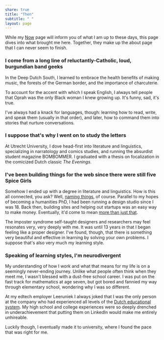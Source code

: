 ```yaml
---
share: true
title: "Then"
subtitle: " "
layout: page
---
```

While my [Now](/now) page will inform you of what I am up to these days, this page dives into what brought me here. Together, they make up the about page that I can never seem to finish.

### I come from a long line of reluctantly-Catholic, loud, burgundian band geeks
In the Deep Dutch South, I learned to embrace the health benefits of making music, the forests of the German border, and the importance of charcuterie.

To account for the accent with which I speak English, I always tell people that Oprah was the only Black woman I knew growing up. It's funny, sad, it's true.

I've always had a knack for languages, though: learning how to read, write, and speak them (usually in that order), and later, how to command them into stories that nurture conversations.

### I suppose that's why I went on to study the letters
At Utrecht University, I dove head-first into literature and linguistics, specializing in narratology and comics studies, and running the absurdist student magazine BOMBOMMER. I graduated with a thesis on focalization in the comicized Dutch classic _The Evenings_.

### I've been building things for the web since there were still five Spice Girls
Somehow I ended up with a degree in literature and linguistics. How is this all connected, you ask? Well, [naming things](http://www.tbray.org/ongoing/When/200x/2005/12/23/UPI), of course. Parallel to my hopes of becoming a humanities PhD, I had been running a design studio since I was 18. Back then, building sites and helping out startups was an easy way to make money. Eventually, it'd come to mean [more than just that](/work).

The imposter syndrome self-taught designers and researchers may feel resonates very, very deeply with me. It was until 13 years in that I began feeling like a proper designer. I've found, though, that there is something very beautiful and effective in learning by solving your own problems. I suppose that's also very much my learning style.

### Speaking of learning styles, I'm neurodivergent
My understanding of how I work and what that means for my life is on a seemingly never-ending journey. Unlike what people often think when they meet me, I wasn't blessed with a dust-free school career. I was put on the fast track for mathematics at age seven, but got bored and fannied my way through elementary school, wondering why I was so different.

At my edtech employer Leeruniek I always joked that I was the only person at the company who had experienced all levels of the [Dutch educational system](https://en.wikipedia.org/wiki/Education_in_the_Netherlands). My high school and college experiences were so deeply drenched in underachievement that putting them on LinkedIn would make me entirely unhireable.

Luckily though, I eventually made it to university, where I found the pace that was right for me.